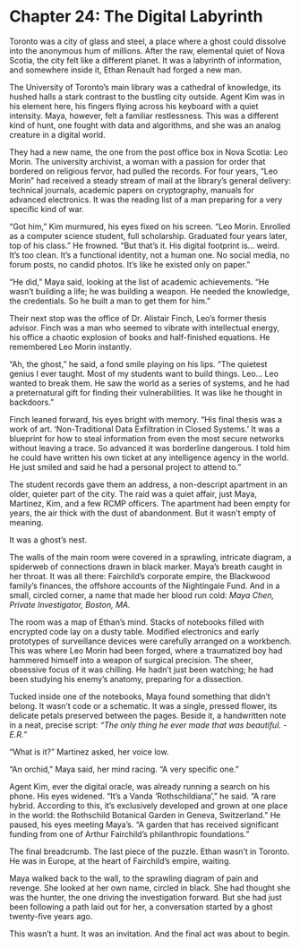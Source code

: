 # Chapter 24: The Digital Labyrinth

Toronto was a city of glass and steel, a place where a ghost could dissolve into the anonymous hum of millions. After the raw, elemental quiet of Nova Scotia, the city felt like a different planet. It was a labyrinth of information, and somewhere inside it, Ethan Renault had forged a new man.

The University of Toronto’s main library was a cathedral of knowledge, its hushed halls a stark contrast to the bustling city outside. Agent Kim was in his element here, his fingers flying across his keyboard with a quiet intensity. Maya, however, felt a familiar restlessness. This was a different kind of hunt, one fought with data and algorithms, and she was an analog creature in a digital world.

They had a new name, the one from the post office box in Nova Scotia: Leo Morin. The university archivist, a woman with a passion for order that bordered on religious fervor, had pulled the records. For four years, “Leo Morin” had received a steady stream of mail at the library’s general delivery: technical journals, academic papers on cryptography, manuals for advanced electronics. It was the reading list of a man preparing for a very specific kind of war.

“Got him,” Kim murmured, his eyes fixed on his screen. “Leo Morin. Enrolled as a computer science student, full scholarship. Graduated four years later, top of his class.” He frowned. “But that’s it. His digital footprint is… weird. It’s too clean. It’s a functional identity, not a human one. No social media, no forum posts, no candid photos. It’s like he existed only on paper.”

“He did,” Maya said, looking at the list of academic achievements. “He wasn’t building a life; he was building a weapon. He needed the knowledge, the credentials. So he built a man to get them for him.”

Their next stop was the office of Dr. Alistair Finch, Leo’s former thesis advisor. Finch was a man who seemed to vibrate with intellectual energy, his office a chaotic explosion of books and half-finished equations. He remembered Leo Morin instantly.

“Ah, the ghost,” he said, a fond smile playing on his lips. “The quietest genius I ever taught. Most of my students want to build things. Leo… Leo wanted to break them. He saw the world as a series of systems, and he had a preternatural gift for finding their vulnerabilities. It was like he thought in backdoors.”

Finch leaned forward, his eyes bright with memory. “His final thesis was a work of art. ‘Non-Traditional Data Exfiltration in Closed Systems.’ It was a blueprint for how to steal information from even the most secure networks without leaving a trace. So advanced it was borderline dangerous. I told him he could have written his own ticket at any intelligence agency in the world. He just smiled and said he had a personal project to attend to.”

The student records gave them an address, a non-descript apartment in an older, quieter part of the city. The raid was a quiet affair, just Maya, Martinez, Kim, and a few RCMP officers. The apartment had been empty for years, the air thick with the dust of abandonment. But it wasn’t empty of meaning.

It was a ghost’s nest.

The walls of the main room were covered in a sprawling, intricate diagram, a spiderweb of connections drawn in black marker. Maya’s breath caught in her throat. It was all there: Fairchild’s corporate empire, the Blackwood family’s finances, the offshore accounts of the Nightingale Fund. And in a small, circled corner, a name that made her blood run cold: *Maya Chen, Private Investigator, Boston, MA.*

The room was a map of Ethan’s mind. Stacks of notebooks filled with encrypted code lay on a dusty table. Modified electronics and early prototypes of surveillance devices were carefully arranged on a workbench. This was where Leo Morin had been forged, where a traumatized boy had hammered himself into a weapon of surgical precision. The sheer, obsessive focus of it was chilling. He hadn’t just been watching; he had been studying his enemy’s anatomy, preparing for a dissection.

Tucked inside one of the notebooks, Maya found something that didn’t belong. It wasn’t code or a schematic. It was a single, pressed flower, its delicate petals preserved between the pages. Beside it, a handwritten note in a neat, precise script: *“The only thing he ever made that was beautiful. - E.R.”*

“What is it?” Martinez asked, her voice low.

“An orchid,” Maya said, her mind racing. “A very specific one.”

Agent Kim, ever the digital oracle, was already running a search on his phone. His eyes widened. “It’s a Vanda ‘Rothschildiana’,” he said. “A rare hybrid. According to this, it’s exclusively developed and grown at one place in the world: the Rothschild Botanical Garden in Geneva, Switzerland.” He paused, his eyes meeting Maya’s. “A garden that has received significant funding from one of Arthur Fairchild’s philanthropic foundations.”

The final breadcrumb. The last piece of the puzzle. Ethan wasn’t in Toronto. He was in Europe, at the heart of Fairchild’s empire, waiting.

Maya walked back to the wall, to the sprawling diagram of pain and revenge. She looked at her own name, circled in black. She had thought she was the hunter, the one driving the investigation forward. But she had just been following a path laid out for her, a conversation started by a ghost twenty-five years ago.

This wasn’t a hunt. It was an invitation. And the final act was about to begin.
